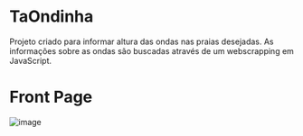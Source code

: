 # TaOndinha
Projeto criado para informar altura das ondas nas praias desejadas. As informações sobre as ondas são buscadas através de um webscrapping em JavaScript.

# Front Page
![image](https://github.com/Meloj/TaOndinha/assets/28550037/e983b449-4b94-4c9e-b9f0-ce482c443909)
